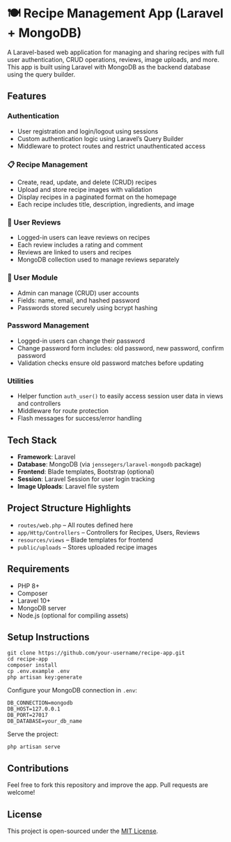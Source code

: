 <h1>🍽️ Recipe Management App (Laravel + MongoDB)</h1>
  <p>A Laravel-based web application for managing and sharing recipes with full user authentication, CRUD operations, reviews, image uploads, and more. This app is built using Laravel with MongoDB as the backend database using the query builder.</p>

  <h2>Features</h2>

  <h3>Authentication</h3>
  <ul>
    <li>User registration and login/logout using sessions</li>
    <li>Custom authentication logic using Laravel’s Query Builder</li>
    <li>Middleware to protect routes and restrict unauthenticated access</li>
  </ul>

  <h3>📋 Recipe Management</h3>
  <ul>
    <li>Create, read, update, and delete (CRUD) recipes</li>
    <li>Upload and store recipe images with validation</li>
    <li>Display recipes in a paginated format on the homepage</li>
    <li>Each recipe includes title, description, ingredients, and image</li>
  </ul>

  <h3>💬 User Reviews</h3>
  <ul>
    <li>Logged-in users can leave reviews on recipes</li>
    <li>Each review includes a rating and comment</li>
    <li>Reviews are linked to users and recipes</li>
    <li>MongoDB collection used to manage reviews separately</li>
  </ul>

  <h3>👥 User Module</h3>
  <ul>
    <li>Admin can manage (CRUD) user accounts</li>
    <li>Fields: name, email, and hashed password</li>
    <li>Passwords stored securely using bcrypt hashing</li>
  </ul>

  <h3>Password Management</h3>
  <ul>
    <li>Logged-in users can change their password</li>
    <li>Change password form includes: old password, new password, confirm password</li>
    <li>Validation checks ensure old password matches before updating</li>
  </ul>

  <h3>Utilities</h3>
  <ul>
    <li>Helper function <code>auth_user()</code> to easily access session user data in views and controllers</li>
    <li>Middleware for route protection</li>
    <li>Flash messages for success/error handling</li>
  </ul>

  <h2>Tech Stack</h2>
  <ul>
    <li><strong>Framework</strong>: Laravel</li>
    <li><strong>Database</strong>: MongoDB (via <code>jenssegers/laravel-mongodb</code> package)</li>
    <li><strong>Frontend</strong>: Blade templates, Bootstrap (optional)</li>
    <li><strong>Session</strong>: Laravel Session for user login tracking</li>
    <li><strong>Image Uploads</strong>: Laravel file system</li>
  </ul>

  <h2>Project Structure Highlights</h2>
  <ul>
    <li><code>routes/web.php</code> – All routes defined here</li>
    <li><code>app/Http/Controllers</code> – Controllers for Recipes, Users, Reviews</li>
    <li><code>resources/views</code> – Blade templates for frontend</li>
    <li><code>public/uploads</code> – Stores uploaded recipe images</li>
  </ul>

  <h2>Requirements</h2>
  <ul>
    <li>PHP 8+</li>
    <li>Composer</li>
    <li>Laravel 10+</li>
    <li>MongoDB server</li>
    <li>Node.js (optional for compiling assets)</li>
  </ul>

  <h2>Setup Instructions</h2>
  <pre><code>git clone https://github.com/your-username/recipe-app.git
cd recipe-app
composer install
cp .env.example .env
php artisan key:generate
</code></pre>

  <p>Configure your MongoDB connection in <code>.env</code>:</p>
  <pre><code>DB_CONNECTION=mongodb
DB_HOST=127.0.0.1
DB_PORT=27017
DB_DATABASE=your_db_name
</code></pre>

  <p>Serve the project:</p>
  <pre><code>php artisan serve</code></pre>

  <h2>Contributions</h2>
  <p>Feel free to fork this repository and improve the app. Pull requests are welcome!</p>

  <h2>License</h2>
  <p>This project is open-sourced under the <a href="LICENSE">MIT License</a>.</p>
